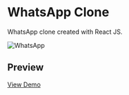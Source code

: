 # WhatsApp Clone

WhatsApp clone created with React JS.

![WhatsApp](https://user-images.githubusercontent.com/70198503/163112207-0df08f0e-40ec-4994-93b6-7992714d65a5.png)


## Preview
[View Demo](https://whatsapp-clone-6c82c.web.app)


